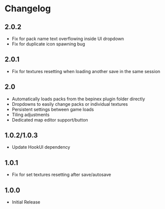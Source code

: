 # Changelog

## 2.0.2
- Fix for pack name text overflowing inside UI dropdown
- Fix for duplicate icon spawning bug

## 2.0.1
- Fix for textures resetting when loading another save in the same session 

## 2.0
- Automatically loads packs from the bepinex plugin folder directly
- Dropdowns to easily change packs or individual textures
- Persistent settings between game loads
- Tiling adjustments
- Dedicated map editor support/button 

## 1.0.2/1.0.3
- Update HookUI dependency 

## 1.0.1
- Fix for set textures resetting after save/autosave

## 1.0.0 
- Initial Release
